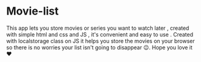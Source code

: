 # Movie-list
This app lets you store movies or series you want to watch later , created with simple html and css and JS , it's convenient and easy to use .
Created with localstorage class on JS it helps you store the movies on your browser so there is no worries your list isn't going to disappear 😉.
Hope you love it ♥️
